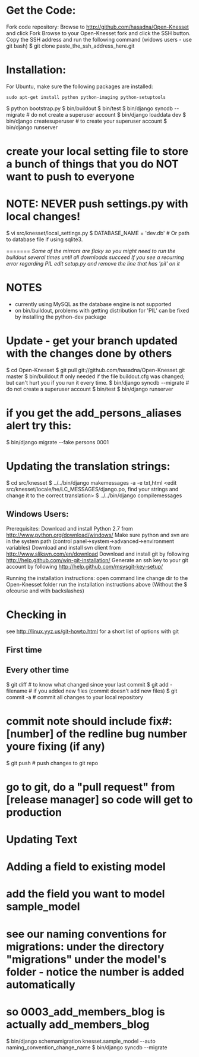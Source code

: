 Get the Code:
============

Fork code repository:
Browse to http://github.com/hasadna/Open-Knesset
and click Fork
Browse to your Open-Knesset fork and click the SSH button. 
Copy the SSH address and run the following command (widows users - use git bash)
$ git clone paste_the_ssh_address_here.git


Installation:
=============

For Ubuntu, make sure the following packages are installed:

    sudo apt-get install python python-imaging python-setuptools

$ python bootstrap.py
$ bin/buildout
$ bin/test
$ bin/django syncdb --migrate     # do not create a superuser account
$ bin/django loaddata dev
$ bin/django createsuperuser      # to create your superuser account
$ bin/django runserver
# create your local setting file to store a bunch of things that you do NOT want to push to everyone
# NOTE: NEVER push settings.py with local changes!
$ vi src/knesset/local_settings.py 
$ DATABASE_NAME = '<your-local-path>dev.db'  # Or path to database file if using sqlite3.

=======
*Some of the mirrors are flaky so you might need to run the buildout several times until all downloads succeed*
*If you see a recurring error regarding PIL edit setup.py and remove the line that has 'pil' on it*

NOTES
=====

- currently using MySQL as the database engine is not supported
- on bin/buildout, problems with getting distribution for 'PIL' can be fixed 
  by installing the python-dev package

Update - get your branch updated with the changes done by others
======

$ cd Open-Knesset 
$ git pull git://github.com/hasadna/Open-Knesset.git master
$ bin/buildout                     # only needed if the file buildout.cfg was changed; but can't hurt you if you run it every time.
$ bin/django syncdb --migrate      # do not create a superuser account
$ bin/test
$ bin/django runserver

# if you get the add_persons_aliases alert try this:
$ bin/django migrate --fake persons 0001

Updating the translation strings:
================================
$ cd src/knesset
$ ../../bin/django makemessages -a -e txt,html
<edit src/knesset/locale/he/LC_MESSAGES/django.po, find your strings and change it to the correct translation>
$ ../../bin/django compilemessages

Windows Users:
--------------

Prerequisites:
Download and install Python 2.7 from http://www.python.org/download/windows/
Make sure python and svn are in the system path (control panel->system->advanced->environment variables)
Download and install svn client from http://www.sliksvn.com/en/download
Download and install git by following http://help.github.com/win-git-installation/
Generate an ssh key to your git account by following http://help.github.com/msysgit-key-setup/

Running the installation instructions:
open command line change dir to the Open-Knesset folder
run the installation instructions above (Without the $ ofcourse and with backslashes)

Checking in
==============
see http://linux.yyz.us/git-howto.html for a short list of options with git

First time
----------

Every other time
-----------------

$ git diff # to know what changed since your last commit
$ git add -filename # if you added new files (commit doesn't add new files)
$ git commit -a # commit all changes to your local repository
# commit note should include fix#: [number] of the redline bug number youre fixing (if any)
$ git push # push changes to git repo
# go to git, do a "pull request" from [release manager] so code will get to production

Updating Text 
==============

Adding a field to existing model
================================

# add the field you want to model sample_model
# see our naming conventions for migrations: under the directory "migrations" under the model's folder - notice the number is added automatically
# so 0003_add_members_blog is actually add_members_blog
$ bin/django schemamigration knesset.sample_model --auto naming_convention_change_name
$ bin/django syncdb --migrate


 
